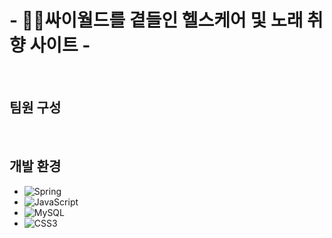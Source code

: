 # - 🙏🏻싸이월드를 곁들인 헬스케어 및 노래 취향 사이트 -

<br>

## 팀원 구성

<br>

## 개발 환경
- ![Spring](https://img.shields.io/badge/Spring-6DB33F?style=for-the-badge&logo=spring&logoColor=white)
- ![JavaScript](https://img.shields.io/badge/javascript-%23323330.svg?style=for-the-badge&logo=javascript&logoColor=%23F7DF1E)
- ![MySQL](https://img.shields.io/badge/mysql-4479A1.svg?style=for-the-badge&logo=mysql&logoColor=white)
- ![CSS3](https://img.shields.io/badge/css3-%231572B6.svg?style=for-the-badge&logo=css3&logoColor=white)
